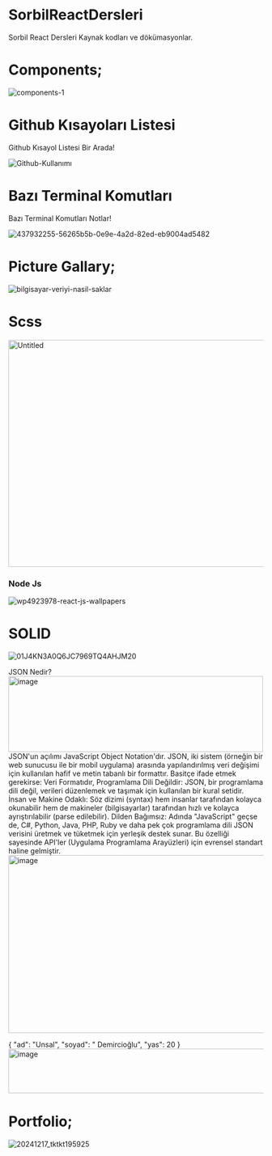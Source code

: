 # SorbilReactDersleri
Sorbil React Dersleri Kaynak kodları ve dökümasyonlar.

<h1>Components;</h1>

![components-1](https://github.com/user-attachments/assets/847f99db-ba44-4f17-9107-7a624bc07abe)

<h1>Github Kısayoları Listesi</h1>
<p><span>Github Kısayol Listesi Bir Arada!</span></p>

![Github-Kullanımı](https://github.com/user-attachments/assets/3847c1cf-1681-45de-a8b8-b851d36df06a)




<h1>Bazı Terminal Komutları</h1>
<p><span>Bazı Terminal Komutları Notlar!</span></p>

![437932255-56265b5b-0e9e-4a2d-82ed-eb9004ad5482](https://github.com/user-attachments/assets/960106ee-db36-499a-af38-e7ba06d58ddc)

<h1>Picture Gallary;</h1>

![bilgisayar-veriyi-nasil-saklar](https://github.com/user-attachments/assets/287425a5-081e-4527-95cb-b2503534ebf3)

<h1>Scss</h1>
<img width="811" height="449" alt="Untitled" src="https://github.com/user-attachments/assets/6f98d2a3-b1a0-4590-90ca-17e94b1c80b9" />


<h3> Node Js </h3>

![wp4923978-react-js-wallpapers](https://github.com/user-attachments/assets/90a552b0-5713-45cc-903e-5a2f9e76515f)

<h1>SOLID</h1>

![01J4KN3A0Q6JC7969TQ4AHJM20](https://github.com/user-attachments/assets/56a2730f-f10e-4ac4-b06f-a63e62a09e0c)


JSON Nedir?<img width="503" height="150" alt="image" src="https://github.com/user-attachments/assets/c15d9a2c-360a-453e-8f5e-6625d0955b03" />
JSON'un açılımı JavaScript Object Notation'dır.
JSON, iki sistem (örneğin bir web sunucusu ile bir mobil uygulama) arasında yapılandırılmış veri değişimi için kullanılan hafif ve metin tabanlı bir formattır.
Basitçe ifade etmek gerekirse:
Veri Formatıdır, Programlama Dili Değildir: JSON, bir programlama dili değil, verileri düzenlemek ve taşımak için kullanılan bir kural setidir.
İnsan ve Makine Odaklı: Söz dizimi (syntax) hem insanlar tarafından kolayca okunabilir hem de makineler (bilgisayarlar) tarafından hızlı ve kolayca ayrıştırılabilir (parse edilebilir).
Dilden Bağımsız: Adında "JavaScript" geçse de, C#, Python, Java, PHP, Ruby ve daha pek çok programlama dili JSON verisini üretmek ve tüketmek için yerleşik destek sunar. Bu özelliği sayesinde API'ler (Uygulama Programlama Arayüzleri) için evrensel standart haline gelmiştir.
<img width="3733" height="352" alt="image" src="https://github.com/user-attachments/assets/5fd7899b-11dc-4683-adf7-3348cbe6ce3b" />

{ "ad": "Unsal", "soyad": " Demircioğlu", "yas": 20 }
<img width="1023" height="88" alt="image" src="https://github.com/user-attachments/assets/aa8576a4-4f43-4393-a76f-6a81f8feb376" />


<h1>Portfolio;</h1>

![20241217_tktkt195925](https://github.com/user-attachments/assets/6796fe93-68c1-4d6f-8b5b-84e849a67e08)

